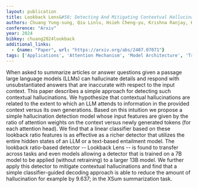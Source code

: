 ```yaml
---
layout: publication
title: Lookback Lens&#58; Detecting And Mitigating Contextual Hallucinations In Large Language Models Using Only Attention Maps
authors: Chuang Yung-sung, Qiu Linlu, Hsieh Cheng-yu, Krishna Ranjay, Kim Yoon, Glass James
conference: "Arxiv"
year: 2024
bibkey: chuang2024lookback
additional_links:
  - {name: "Paper", url: "https://arxiv.org/abs/2407.07071"}
tags: ['Applications', 'Attention Mechanism', 'Model Architecture', 'Training Techniques']
---
```

When asked to summarize articles or answer questions given a passage large language models (LLMs) can hallucinate details and respond with unsubstantiated answers that are inaccurate with respect to the input context. This paper describes a simple approach for detecting such contextual hallucinations. We hypothesize that contextual hallucinations are related to the extent to which an LLM attends to information in the provided context versus its own generations. Based on this intuition we propose a simple hallucination detection model whose input features are given by the ratio of attention weights on the context versus newly generated tokens (for each attention head). We find that a linear classifier based on these lookback ratio features is as effective as a richer detector that utilizes the entire hidden states of an LLM or a text-based entailment model. The lookback ratio-based detector -- Lookback Lens -- is found to transfer across tasks and even models allowing a detector that is trained on a 7B model to be applied (without retraining) to a larger 13B model. We further apply this detector to mitigate contextual hallucinations and find that a simple classifier-guided decoding approach is able to reduce the amount of hallucination for example by 9.637; in the XSum summarization task.
